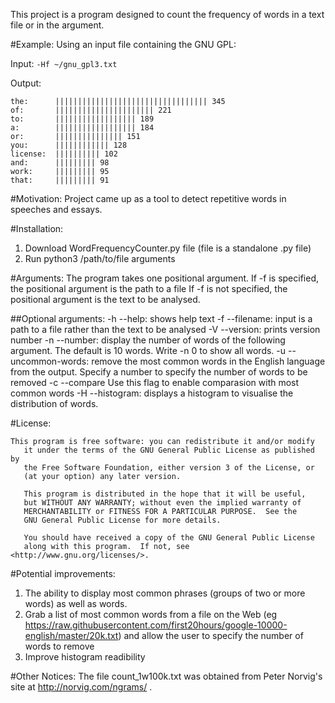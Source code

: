 This project is a program designed to count the frequency of words in a text file or in the argument.

#Example:
Using an input file containing the GNU GPL:

Input: `-Hf ~/gnu_gpl3.txt`

Output:
```
the:      |||||||||||||||||||||||||||||||||| 345
of:       |||||||||||||||||||||| 221
to:       |||||||||||||||||| 189
a:        |||||||||||||||||| 184
or:       ||||||||||||||| 151
you:      |||||||||||| 128
license:  |||||||||| 102
and:      ||||||||| 98
work:     ||||||||| 95
that:     ||||||||| 91
```

#Motivation:
Project came up as a tool to detect repetitive words in speeches and essays.

#Installation:
1. Download WordFrequencyCounter.py file (file is a standalone .py file)
2. Run python3 /path/to/file arguments

#Arguments:
The program takes one positional argument.
If -f is specified, the positional argument is the path to a file
If -f is not specified, the positional argument is the text to be analysed.

##Optional arguments:
-h --help: shows help text
-f --filename: input is a path to a file rather than the text to be analysed
-V --version: prints version number
-n --number: display the number of words of the following argument. The default is 10 words.
            Write -n 0 to show all words.
-u --uncommon-words: remove the most common words in the English language from the output.
		Specify a number to specify the number of words to be removed
-c --compare Use this flag to enable comparasion with most common words
-H --histogram: displays a histogram to visualise the distribution of words.

#License:
 ```
 This program is free software: you can redistribute it and/or modify
    it under the terms of the GNU General Public License as published by
    the Free Software Foundation, either version 3 of the License, or
    (at your option) any later version.

    This program is distributed in the hope that it will be useful,
    but WITHOUT ANY WARRANTY; without even the implied warranty of
    MERCHANTABILITY or FITNESS FOR A PARTICULAR PURPOSE.  See the
    GNU General Public License for more details.

    You should have received a copy of the GNU General Public License
    along with this program.  If not, see <http://www.gnu.org/licenses/>.
```
 
#Potential improvements:
 1. The ability to display most common phrases (groups of two or more words) as well as words.
 2. Grab a list of most common words from a file on the Web (eg https://raw.githubusercontent.com/first20hours/google-10000-english/master/20k.txt) 
 and allow the user to specify the number of words to remove
 3. Improve histogram readibility
 
 #Other Notices:
 The file count_1w100k.txt was obtained from Peter Norvig's site at http://norvig.com/ngrams/ .
